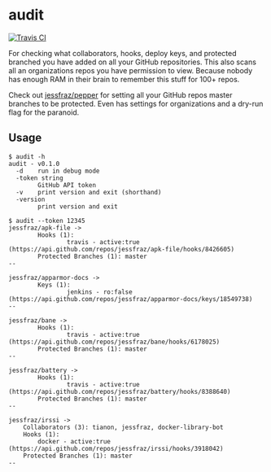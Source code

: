 # audit

[![Travis CI](https://travis-ci.org/jessfraz/audit.svg?branch=master)](https://travis-ci.org/jessfraz/audit)

For checking what collaborators, hooks, deploy keys, and protected branched
you have added on all your GitHub repositories. This also scans all an
organizations repos you have permission to view.
Because nobody has enough RAM in their brain to remember this stuff for 100+ repos.

Check out [jessfraz/pepper](https://github.com/jessfraz/pepper) for setting all your GitHub repos master branches 
to be protected. Even has settings for organizations and a dry-run flag for the paranoid.

## Usage

```console
$ audit -h
audit - v0.1.0
  -d    run in debug mode
  -token string
        GitHub API token
  -v    print version and exit (shorthand)
  -version
        print version and exit
```

```console
$ audit --token 12345
jessfraz/apk-file ->
        Hooks (1):
                travis - active:true (https://api.github.com/repos/jessfraz/apk-file/hooks/8426605)
        Protected Branches (1): master
--

jessfraz/apparmor-docs ->
        Keys (1):
                jenkins - ro:false (https://api.github.com/repos/jessfraz/apparmor-docs/keys/18549738)
--

jessfraz/bane ->
        Hooks (1):
                travis - active:true (https://api.github.com/repos/jessfraz/bane/hooks/6178025)
        Protected Branches (1): master
--

jessfraz/battery ->
        Hooks (1):
                travis - active:true (https://api.github.com/repos/jessfraz/battery/hooks/8388640)
        Protected Branches (1): master
--

jessfraz/irssi ->
	Collaborators (3): tianon, jessfraz, docker-library-bot
	Hooks (1):
		docker - active:true (https://api.github.com/repos/jessfraz/irssi/hooks/3918042)
	Protected Branches (1): master
--
```
